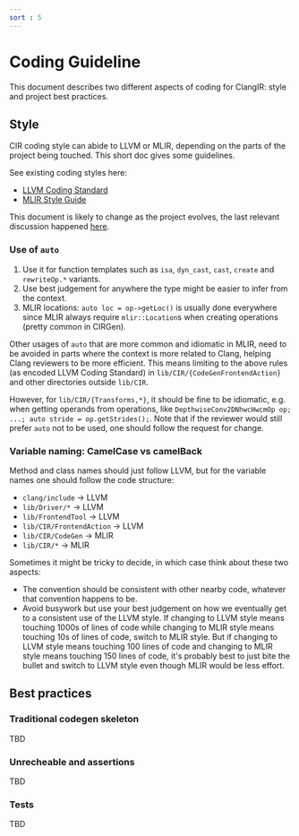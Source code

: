 ```yaml
---
sort : 5
---
```


# Coding Guideline

This document describes two different aspects of coding for ClangIR: style and project best practices.

## Style

CIR coding style can abide to LLVM or MLIR, depending on the parts of the project being touched. This short doc gives some guidelines.

See existing coding styles here:
- [LLVM Coding Standard](https://llvm.org/docs/CodingStandards.html)
- [MLIR Style Guide](https://mlir.llvm.org/getting_started/DeveloperGuide/#style-guide)

This document is likely to change as the project evolves, the last relevant discussion happened [here](https://github.com/llvm/llvm-project/pull/91007).

### Use of `auto`

1. Use it for function templates such as `isa`, `dyn_cast`, `cast`, `create` and `rewriteOp.*` variants.
2. Use best judgement for anywhere the type might be easier to infer from the context.
3. MLIR locations: `auto loc = op->getLoc()` is usually done everywhere since MLIR always require `mlir::Location`s when creating operations (pretty common in CIRGen).

Other usages of `auto` that are more common and idiomatic in MLIR, need to be avoided in parts where the context is more related to Clang, helping Clang reviewers to be more efficient. This means limiting to the above rules (as encoded LLVM Coding Standard) in `lib/CIR/{CodeGenFrontendAction}` and other directories outside `lib/CIR`.

However, for `lib/CIR/{Transforms,*}`, it should be fine to be idiomatic, e.g. when getting operands from operations, like `DepthwiseConv2DNhwcHwcmOp op; ...; auto stride = op.getStrides();`. Note that if the reviewer would still prefer `auto` not to be used, one should follow the request for change.

### Variable naming: CamelCase vs camelBack

Method and class names should just follow LLVM, but for the variable names one should follow the code structure:

- `clang/include` -> LLVM
- `lib/Driver/*` -> LLVM
- `lib/FrontendTool` -> LLVM
- `lib/CIR/FrontendAction` -> LLVM
- `lib/CIR/CodeGen` -> MLIR
- `lib/CIR/*` -> MLIR

Sometimes it might be tricky to decide, in which case think about these two aspects:
- The convention should be consistent with other nearby code, whatever that convention happens to be.
- Avoid busywork but use your best judgement on how we eventually get to a consistent use of the LLVM style. If changing to LLVM style means touching 1000s of lines of code while changing to MLIR style means touching 10s of lines of code, switch to MLIR style. But if changing to LLVM style means touching 100 lines of code and changing to MLIR style means touching 150 lines of code, it's probably best to just bite the bullet and switch to LLVM style even though MLIR would be less effort.

## Best practices

### Traditional codegen skeleton
TBD

### Unrecheable and assertions
TBD

### Tests
TBD

